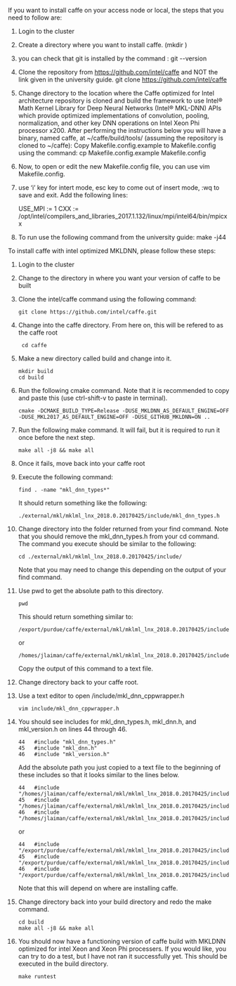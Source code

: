 If you want to install caffe on your access node or local, the steps that you need to follow are:

1. Login to the cluster
2. Create a directory where you want to install caffe. (mkdir <directory name> )
3. you can check that git is installed by the command : git --version 
4. Clone the repository from https://github.com/intel/caffe and NOT the link given in the university guide. git clone  https://github.com/intel/caffe
5. Change directory to the location where the Caffe optimized for Intel architecture repository is cloned
and build the framework to use Intel® Math Kernel Library for Deep Neural Networks (Intel® MKL-DNN) APIs which provide optimized implementations of convolution, pooling, normalization, and other key DNN operations on Intel Xeon Phi processor x200. After performing the instructions below you will have a binary, named caffe, at ~/caffe/build/tools/ (assuming the repository is cloned to ~/caffe):
Copy Makefile.config.example to Makefile.config using the command:
   cp Makefile.config.example Makefile.config

6. Now, to open or edit the new Makefile.config file, you can use vim Makefile.config. 
7. use ‘i’ key for intert mode, esc key to come out of insert mode, :wq to save and exit.
   Add the following lines:
  
   USE_MPI := 1
   CXX := /opt/intel/compilers_and_libraries_2017.1.132/linux/mpi/intel64/bin/mpicxx
   
8. To run use the following command from the university guide:	make -j44

To install caffe with intel optimized MKLDNN, please follow these steps:

1. Login to the cluster
2. Change to the directory in where you want your version of caffe to be built
3. Clone the intel/caffe command using the following command:

    ``` git clone https://github.com/intel/caffe.git ```
4. Change into the caffe directory. From here on, this will be refered to as the caffe root

    ``` cd caffe```
5. Make a new directory called build and change into it.

    ``` 
    mkdir build 
    cd build 
    ```

6. Run the following cmake command.  Note that it is recommended to copy and paste this (use ctrl-shift-v to paste in terminal).
    ```
    cmake -DCMAKE_BUILD_TYPE=Release -DUSE_MKLDNN_AS_DEFAULT_ENGINE=OFF -DUSE_MKL2017_AS_DEFAULT_ENGINE=OFF -DUSE_GITHUB_MKLDNN=ON ..
    ```
7. Run the following make command.  It will fail, but it is required to run it once before the next step.
    ```
    make all -j8 && make all
    ```
8. Once it fails, move back into your caffe root
9. Execute the following command:
    ```
    find . -name "mkl_dnn_types*"
    ```
    It should return something like the following:
   ```
   ./external/mkl/mklml_lnx_2018.0.20170425/include/mkl_dnn_types.h
    ```
10. Change directory into the folder returned from your find command.  Note that you should remove the mkl_dnn_types.h from your cd command.  The command you execute should be similar to the following:
    ```
    cd ./external/mkl/mklml_lnx_2018.0.20170425/include/
    ```
    Note that you may need to change this depending on the output of your find command.

11. Use pwd to get the absolute path to this directory.
    ```
    pwd
    ```
    This should return something similar to:
    ```
    /export/purdue/caffe/external/mkl/mklml_lnx_2018.0.20170425/include
    ```
    or 
    ```
    /homes/jlaiman/caffe/external/mkl/mklml_lnx_2018.0.20170425/include
    ```
    Copy the output of this command to a text file.  

12. Change directory back to your caffe root.
13. Use a text editor to open /include/mkl_dnn_cppwrapper.h
    ```
    vim include/mkl_dnn_cppwrapper.h
    ```
14. You should see includes for mkl_dnn_types.h, mkl_dnn.h, and mkl_version.h on lines 44 through 46.
    ```
    44   #include "mkl_dnn_types.h"
    45   #include "mkl_dnn.h"
    46   #include "mkl_version.h"
    ```
    Add the absolute path you just copied to a text file to the beginning of these includes so that it looks similar to the lines below.      
    ```
    44   #include "/homes/jlaiman/caffe/external/mkl/mklml_lnx_2018.0.20170425/include/mkl_dnn_types.h"
    45   #include "/homes/jlaiman/caffe/external/mkl/mklml_lnx_2018.0.20170425/include/mkl_dnn.h"
    46   #include "/homes/jlaiman/caffe/external/mkl/mklml_lnx_2018.0.20170425/include/mkl_version.h"
    ```
    or
    ```
    44   #include "/export/purdue/caffe/external/mkl/mklml_lnx_2018.0.20170425/include/mkl_dnn_types.h"
    45   #include "/export/purdue/caffe/external/mkl/mklml_lnx_2018.0.20170425/include/mkl_dnn.h"
    46   #include "/export/purdue/caffe/external/mkl/mklml_lnx_2018.0.20170425/include/mkl_version.h"
    ```
    Note that this will depend on where are installing caffe.  
15. Change directory back into your build directory and redo the make command.
    ```
    cd build
    make all -j8 && make all
    ```
16. You should now have a functioning version of caffe build with MKLDNN optimized for intel Xeon and Xeon Phi processers.  If you would like, you can try to do a test, but I have not ran it successfully yet. This should be executed in the build directory.  
    ```
    make runtest
    ```
